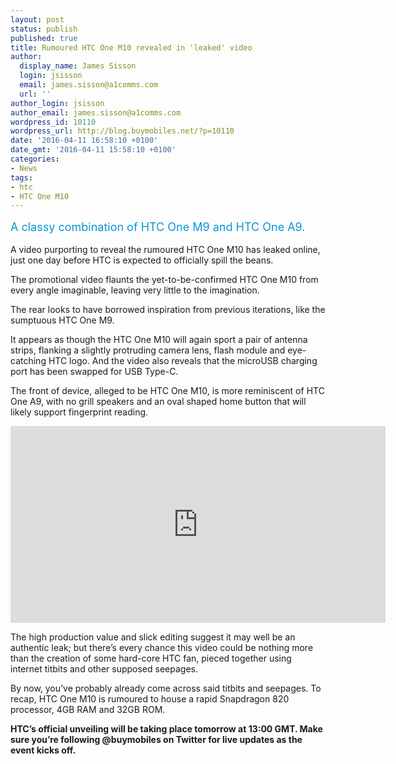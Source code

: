 ```yaml
---
layout: post
status: publish
published: true
title: Rumoured HTC One M10 revealed in 'leaked' video
author:
  display_name: James Sisson
  login: jsisson
  email: james.sisson@a1comms.com
  url: ''
author_login: jsisson
author_email: james.sisson@a1comms.com
wordpress_id: 10110
wordpress_url: http://blog.buymobiles.net/?p=10110
date: '2016-04-11 16:58:10 +0100'
date_gmt: '2016-04-11 15:58:10 +0100'
categories:
- News
tags:
- htc
- HTC One M10
---
```

<p><span class="postStandFirst" style="color: #0896d5; line-height: 26px; font-size: 18px;">A classy combination of HTC One M9 and HTC One A9.</span></p>
<p>A video purporting to reveal the rumoured HTC One M10 has leaked online, just one day before HTC is expected to officially spill the beans.</p>
<p>The promotional video flaunts the yet-to-be-confirmed HTC One M10 from every angle imaginable, leaving very little to the imagination.</p>
<p>The rear looks to have borrowed&nbsp;inspiration from previous iterations, like the sumptuous HTC One M9.</p>
<p>It appears as though the HTC One M10 will again sport a pair of antenna strips, flanking a slightly protruding camera lens, flash module and eye-catching HTC logo. And the video also reveals that the microUSB charging port has been swapped for USB Type-C.</p>
<p>The front of device, alleged to be HTC One M10, is more reminiscent of HTC One A9, with no grill speakers and an oval shaped home button that will likely support fingerprint reading.</p>
<p><iframe src="https://www.youtube.com/embed/QjvaZ8SpRcM" width="600" height="315" frameborder="0" allowfullscreen="allowfullscreen"></iframe></p>
<p>The high production value and slick editing suggest it may well be an authentic leak; but there&rsquo;s every chance this video could be nothing more than the creation of some hard-core HTC fan, pieced together using internet titbits and other supposed seepages.</p>
<p>By now, you&rsquo;ve probably already come across said titbits and seepages. To recap, HTC One M10 is rumoured to house a rapid Snapdragon 820 processor, 4GB RAM and 32GB ROM.</p>
<p><strong>HTC&rsquo;s official unveiling will be taking place tomorrow at 13:00 GMT. Make sure you&rsquo;re following @buymobiles on Twitter for live updates as the event kicks off.</strong></p>
